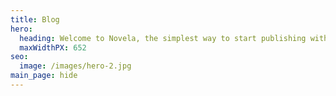 ```yaml
---
title: Blog
hero:
  heading: Welcome to Novela, the simplest way to start publishing with Hugo.
  maxWidthPX: 652
seo:
  image: /images/hero-2.jpg
main_page: hide
---
```

